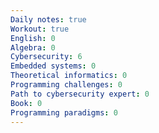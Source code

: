 ```yaml
---
Daily notes: true
Workout: true
English: 0
Algebra: 0
Cybersecurity: 6
Embedded systems: 0
Theoretical informatics: 0
Programming challenges: 0
Path to cybersecurity expert: 0
Book: 0
Programming paradigms: 0
---
```





